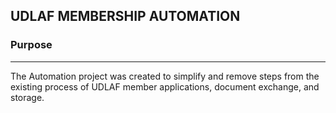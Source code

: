 ## **UDLAF MEMBERSHIP AUTOMATION**

### **Purpose**
____
The Automation project was created to simplify and remove steps from the existing process of UDLAF member applications, document exchange, and storage.
